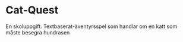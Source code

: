 # Cat-Quest
 En skoluppgift. Textbaserat-äventyrsspel som handlar om en katt som måste besegra hundrasen
